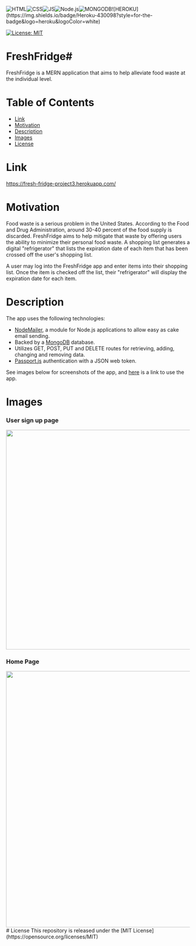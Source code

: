 ![HTML](https://img.shields.io/badge/HTML5-E34F26?style=for-the-badge&logo=html5&logoColor=white)![CSS](https://img.shields.io/badge/CSS3-1572B6?style=for-the-badge&logo=css3&logoColor=white)![JS](https://img.shields.io/badge/javascript%20-%23323330.svg?&style=for-the-badge&logo=javascript&logoColor=%23F7DF1E)![Node.js](https://img.shields.io/badge/Node.js-43853D?style=for-the-badge&logo=node.js&logoColor=white)![MONGODB](https://img.shields.io/badge/MongoDB-4EA94B?style=for-the-badge&logo=mongodb&logoColor=white!)![HEROKU](https://img.shields.io/badge/Heroku-430098?style=for-the-badge&logo=heroku&logoColor=white)

[![License: MIT](https://img.shields.io/badge/License-MIT-yellow.svg)](https://opensource.org/licenses/MIT)
 # FreshFridge#

FreshFridge is a MERN application that aims to help alleviate food waste at the individual level.
# Table of Contents

* [Link](#Link)
* [Motivation](#Motivation)
* [Description](#Description)
* [Images](#Images)
* [License](#License)

# Link
https://fresh-fridge-project3.herokuapp.com/

# Motivation

Food waste is a serious problem in the United States. According to the Food and Drug Administration, around 30-40 percent of the food supply is discarded. FreshFridge aims to help mitigate that waste by offering users the ability to minimize their personal food waste. A shopping list generates a digital "refrigerator" that lists the expiration date of each item that has been crossed off the user's shopping list. 

A user may log into the FreshFridge app and enter items into their shopping list. Once the item is checked off the list, their "refrigerator" will display the expiration date for each item. 

# Description

The app uses the following technologies:
* [NodeMailer](https://nodemailer.com/about/), a module for Node.js applications to allow easy as cake email sending. 
* Backed by a [MongoDB](https://www.mongodb.com/) database. 
* Utilizes GET, POST, PUT and DELETE routes for retrieving, adding, changing and removing data.
* [Passport.js](http://www.passportjs.org/packages/passport-jwt/) authentication with a JSON web token. 

See images below for screenshots of the app, and [here](https://fresh-fridge-project3.herokuapp.com/) is a link to use the app.

# Images
 ### User sign up page
 <img src="/assets/login.png" width="850" height="600">
 
  ### Home Page
 <img src="/assets/home.png" width="850" height="700">
# License
This repository is released under the [MIT License](https://opensource.org/licenses/MIT)
